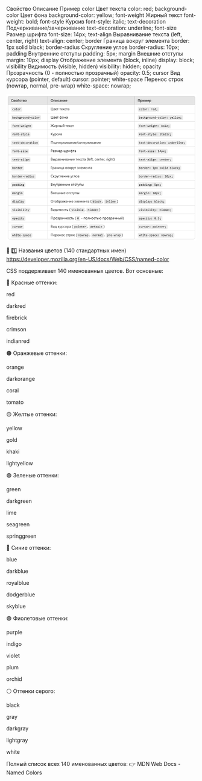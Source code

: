 
<xpath expr="//field[@name='milestone_id']" position="after">
     <field name="assignee_id" style="color: green;"/>
</xpath>


Свойство	Описание	Пример
color	Цвет текста	color: red;
background-color	Цвет фона	background-color: yellow;
font-weight	Жирный текст	font-weight: bold;
font-style	Курсив	font-style: italic;
text-decoration	Подчеркивание/зачеркивание	text-decoration: underline;
font-size	Размер шрифта	font-size: 14px;
text-align	Выравнивание текста (left, center, right)	text-align: center;
border	Граница вокруг элемента	border: 1px solid black;
border-radius	Скругление углов	border-radius: 10px;
padding	Внутренние отступы	padding: 5px;
margin	Внешние отступы	margin: 10px;
display	Отображение элемента (block, inline)	display: block;
visibility	Видимость (visible, hidden)	visibility: hidden;
opacity	Прозрачность (0 - полностью прозрачный)	opacity: 0.5;
cursor	Вид курсора (pointer, default)	cursor: pointer;
white-space	Перенос строк (nowrap, normal, pre-wrap)	white-space: nowrap;

![img.png](img.png)


📌 1️⃣ Названия цветов (140 стандартных имен)
https://developer.mozilla.org/en-US/docs/Web/CSS/named-color

CSS поддерживает 140 именованных цветов. Вот основные:

🔴 Красные оттенки:

red

darkred

firebrick

crimson

indianred

🟠 Оранжевые оттенки:

orange

darkorange

coral

tomato

🟡 Желтые оттенки:

yellow

gold

khaki

lightyellow

🟢 Зеленые оттенки:

green

darkgreen

lime

seagreen

springgreen

🔵 Синие оттенки:

blue

darkblue

royalblue

dodgerblue

skyblue

🟣 Фиолетовые оттенки:

purple

indigo

violet

plum

orchid

⚪ Оттенки серого:

black

gray

darkgray

lightgray

white

Полный список всех 140 именованных цветов:
👉 MDN Web Docs - Named Colors